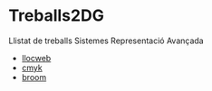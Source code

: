 # Treballs2DG
Llistat de treballs Sistemes Representació Avançada
* [llocweb](https://angelaserranollorca.github.io/LlocWeb/)
* [cmyk](https://angelaserranollorca.github.io/cmyk/)
* [broom](https://angelaserranollorca.github.io/broom/)
